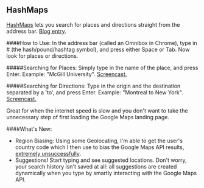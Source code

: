 HashMaps
-------------

[HashMaps](https://chrome.google.com/webstore/detail/hashmaps/ncbcjemlgfabkoebboepbofhbmhekion) lets you search for places and directions straight from the address bar. [Blog entry](http://shivankaulsahib.me/blog/2015/02/28/hashmaps.html).

####How to Use:
In the address bar (called an Omnibox in Chrome), type in # (the hash/pound/hashtag symbol), and press either Space or Tab. Now look for places or directions.

#####Searching for Places:
Simply type in the name of the place, and press Enter. Example: "McGill University". [Screencast.](https://www.youtube.com/watch?v=zGTYNvsGLgU)

#####Searching for Directions:
Type in the origin and the destination separated by a 'to', and press Enter. Example: "Montreal to New York". [Screencast.](https://www.youtube.com/watch?v=VPGPeumO-d4)

Great for when the internet speed is slow and you don't want to take the unnecessary step of first loading the Google Maps landing page. 

####What's New:
- Region Biasing: Using some Geolocating, I'm able to get the user's country code which I then use to bias the Google Maps API results, [extremely unsuccessfully](http://stackoverflow.com/questions/2647086/googles-geocoder-returns-wrong-country-ignoring-the-region-hint). 
- Suggestions! Start typing and see suggested locations. Don't worry, your search history isn't saved at all: all suggestions are created dynamically when you type by smartly interacting with the Google Maps API.
